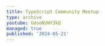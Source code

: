 ```yaml
---
title: TypeScript Community Meetup
type: archive
youtube: GdooNVWY3kQ
managed: true
published: '2024-05-21'
---
```

